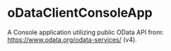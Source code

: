 # oDataClientConsoleApp
A Console application utilizing public OData API from: https://www.odata.org/odata-services/ (v4).

